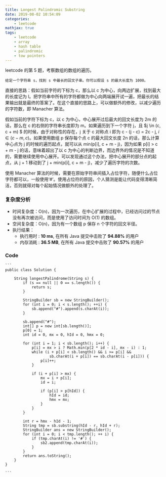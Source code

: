 ```yaml
---
title: Longest Palindromic Substring
date: 2019-08-02 10:54:09
categories:
    - leetcode
mathjax: true
tags: 
    - leetcode
    - array
    - hash table
    - palindromic
    - tow pointers
---
```


leetcode 的第 5 题，考察数组的数组的遍历。

    给定一个字符串 s，找到 s 中最长的回文子串。你可以假设 s 的最大长度为 1000。

<!-- more -->

直接的思路：假如当前字符的下标为 c，那么以 c 为中心，向两边扩展，找到最大的长度记为 l。把字符串中所有的字符都做为中心向两端展开试一遍，把最长的结果输出就是最终的答案了。在这个直接的思路上，可以做额外的修改，以减少遍历的字符数，即 Manacher 算法。

假如当前的字符下标为 c，以 c 为中心，中心展开过后最大的回文长度为 2m 的话，那么在 c 的右侧的字符串长度即为 m。如果遍历到下一个字符 j，且 $j \in (c, c + m) $ 的时候，由于对称性的存在，j 关于 c 对称点 i 即为 c - (j - c) = 2c - j, $i \in (c - m, c)$。如果使用数组 p 保存每个点 c 的最大回文长度 2n 的话，那么计算中心点为 j 的时候的遍历起点，就可以从 min(p[i], c + m - j)，因为如果 p[i] > c + m - j 的话，意味着超出了以 c 为中心的判断边界，而边界外的情况是不知道的，需要继续使用中心展开。可以发现通过这个办法，把中心展开的部分点的起点，从 j + 1 移动到了 j + min(p[i], c + m - j)，减少了遍历字符的次数。

使用 Manacher 算法的时候，需要在原始字符串间插入占位字符，随便什么占位字符都可以，一般使用‘#’。使用占位符的原因，个人猜测是能让代码变得清晰简洁，否则就得对每个起始情况做额外的处理了。

### 复杂度分析

- 时间复杂度：O(n)，因为一次遍历，在中心扩展的过程中，已经访问过的节点没有再次被访问，而是使用了访问时间为 O(1) 的数组。
- 空间复杂度：O(n)，因为有一个数组 p 保存 n 个字符的回文半径。
- 执行结果：
  - 执行用时 : **10 ms**, 在所有 Java 提交中击败了 **94.88%** 的用户
  - 内存消耗 : **36.5 MB**, 在所有 Java 提交中击败了 **90.57%** 的用户

### Code

    ```
    public class Solution {

        String longestPalindrome(String s) {
            if (s == null || 0 == s.length()) {
                return s;
            }

            StringBuilder sb = new StringBuilder();
            for (int i = 0; i < s.length(); ++i) {
                sb.append("#").append(s.charAt(i));
            }

            sb.append("#");
            int[] p = new int[sb.length()];
            p[0] = 1;
            int id = 0, mx = 0, hId = 0, hmx = 0;

            for (int i = 1; i < sb.length(); i++) {
                p[i] = mx > i ? Math.min(p[2 * id - i], mx - i) : 1;
                while (i + p[i] < sb.length() && i >= p[i] &&
                        sb.charAt(i + p[i]) == sb.charAt(i - p[i])) {
                    p[i]++;
                }

                if (i + p[i] > mx) {
                    mx = i + p[i];
                    id = i;

                    if (p[i] > p[hId]) {
                        hId = id;
                        hmx = mx;
                    }
                }
            }

            int r = hmx - hId - 1;
            String tmp = sb.substring(hId - r, hId + r);
            StringBuilder ans = new StringBuilder();
            for (int i = 0; i < tmp.length(); ++ i) {
                if (tmp.charAt(i) != '#') {
                    sb2.append(tmp.charAt(i));
                }
            }
            return ans.toString();
        }
    }

    ```
